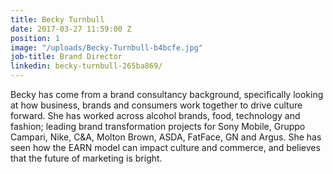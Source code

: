 ```yaml
---
title: Becky Turnbull
date: 2017-03-27 11:59:00 Z
position: 1
image: "/uploads/Becky-Turnbull-b4bcfe.jpg"
job-title: Brand Director
linkedin: becky-turnbull-265ba869/
---
```


Becky has come from a brand consultancy background, specifically looking at how business, brands and consumers work together to drive culture forward. She has worked across alcohol brands, food, technology and fashion; leading brand transformation projects for Sony Mobile, Gruppo Campari, Nike, C&A, Molton Brown, ASDA, FatFace, GN and Argus. She has seen how the EARN model can impact culture and commerce, and believes that the future of marketing is bright.